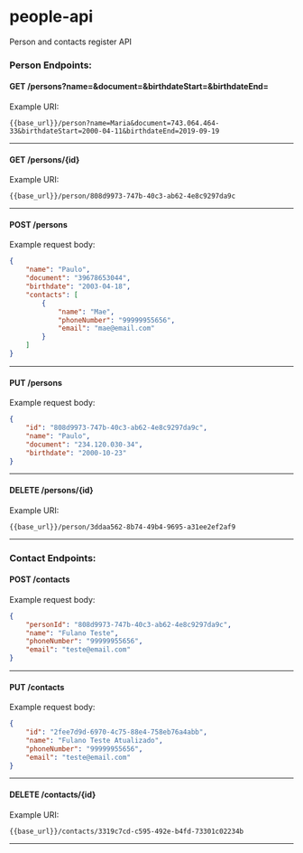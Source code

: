 # people-api
Person and contacts register API

### Person Endpoints:

#### GET /persons?name=&document=&birthdateStart=&birthdateEnd=

Example URI:
```
{{base_url}}/person?name=Maria&document=743.064.464-33&birthdateStart=2000-04-11&birthdateEnd=2019-09-19
```

---

#### GET /persons/{id}

Example URI:
```
{{base_url}}/person/808d9973-747b-40c3-ab62-4e8c9297da9c
```

---

#### POST /persons
 
Example request body:
```json
{
    "name": "Paulo",
    "document": "39678653044",
    "birthdate": "2003-04-18",
    "contacts": [
        {
            "name": "Mae",
            "phoneNumber": "99999955656",
            "email": "mae@email.com"
        }
    ]
}
```

---

#### PUT /persons

Example request body:
```json
{
    "id": "808d9973-747b-40c3-ab62-4e8c9297da9c",
    "name": "Paulo",
    "document": "234.120.030-34",
    "birthdate": "2000-10-23"
}
```

---

#### DELETE /persons/{id}

Example URI:
```
{{base_url}}/person/3ddaa562-8b74-49b4-9695-a31ee2ef2af9
```

---


### Contact Endpoints:

#### POST /contacts

Example request body:
```json
{
    "personId": "808d9973-747b-40c3-ab62-4e8c9297da9c",
    "name": "Fulano Teste",
    "phoneNumber": "99999955656",
    "email": "teste@email.com"
}
```

---

#### PUT /contacts

Example request body:
```json
{
    "id": "2fee7d9d-6970-4c75-88e4-758eb76a4abb",
    "name": "Fulano Teste Atualizado",
    "phoneNumber": "99999955656",
    "email": "teste@email.com"
}
```

---

#### DELETE /contacts/{id}

Example URI:
```
{{base_url}}/contacts/3319c7cd-c595-492e-b4fd-73301c02234b
```

---
